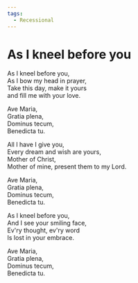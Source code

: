 ```yaml
---
tags:
  - Recessional
---
```





# As I kneel before you

As I kneel before you,  
As I bow my head in prayer,  
Take this day, make it yours  
and fill me with your love.  

Ave Maria,  
Gratia plena,  
Dominus tecum,  
Benedicta tu.  

All I have I give you,  
Every dream and wish are yours,  
Mother of Christ,  
Mother of mine, present them to my Lord.  

Ave Maria,  
Gratia plena,  
Dominus tecum,  
Benedicta tu.  

As I kneel before you,  
And I see your smiling face,  
Ev'ry thought, ev'ry word  
Is lost in your embrace.  

Ave Maria,  
Gratia plena,  
Dominus tecum,  
Benedicta tu.  